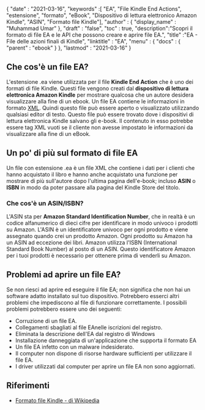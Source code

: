 {
  "date" : "2021-03-16",
  "keywords" :[ "EA", "File Kindle End Actions", "estensione", "formato", "eBook", "Dispositivo di lettura elettronico Amazon Kindle", "ASIN", "Formato file Kindle"],
  "author" : {
    "display_name" : "Muhammad Umar"
},
  "draft" : "false",
  "toc" : true,
  "description":"Scopri il formato di file EA e le API che possono creare e aprire file EA.",
  "title" :"EA - File delle azioni finali di Kindle",
  "linktitle" : "EA",
  "menu" : {
    "docs" : {
      "parent" : "ebook"
}
},
  "lastmod" : "2021-03-16"
}

## Che cos'è un file EA? ##

L'estensione .ea viene utilizzata per il file **Kindle End Action** che è uno dei formati di file Kindle. Questi file vengono creati dal **dispositivo di lettura elettronica Amazon Kindle** per mostrare qualcosa che un autore desidera visualizzare alla fine di un ebook. Un file EA contiene le informazioni in formato [XML](/it/web/xml/). Quindi questo file può essere aperto o visualizzato utilizzando qualsiasi editor di testo. Questo file può essere trovato dove i dispositivi di lettura elettronica Kindle salvano gli e-book. Il contenuto in esso potrebbe essere tag XML vuoti se il cliente non avesse impostato le informazioni da visualizzare alla fine di un eBook.

## Un po' di più sul formato di file EA ##

Un file con estensione .ea è un file XML che contiene i dati per i clienti che hanno acquistato il libro e hanno anche acquistato una funzione per mostrare di più sull'autore dopo l'ultima pagina dell'e-book; incluso **ASIN** o **ISBN** in modo da poter passare alla pagina del Kindle Store del titolo.

### Che cos'è un ASIN/ISBN? ###

L'ASIN sta per **Amazon Standard Identification Number**, che in realtà è un codice alfanumerico di dieci cifre per identificare in modo univoco i prodotti su Amazon. L'ASIN è un identificatore univoco per ogni prodotto e viene assegnato quando crei un prodotto Amazon. Ogni prodotto su Amazon ha un ASIN ad eccezione dei libri. Amazon utilizza l'ISBN (International Standard Book Number) al posto di un ASIN. Questo identificatore Amazon per i tuoi prodotti è necessario per ottenere prima di venderli su Amazon.

## Problemi ad aprire un file EA?

Se non riesci ad aprire ed eseguire il file EA; non significa che non hai un software adatto installato sul tuo dispositivo. Potrebbero esserci altri problemi che impediscono al file di funzionare correttamente. I possibili problemi potrebbero essere uno dei seguenti:

- Corruzione di un file EA.
- Collegamenti sbagliati al file EAnelle iscrizioni del registro.
- Eliminata la descrizione dell'EA dal registro di Windows
- Installazione danneggiata di un'applicazione che supporta il formato EA
- Un file EA infetto con un malware indesiderato.
- Il computer non dispone di risorse hardware sufficienti per utilizzare il file EA.
- I driver utilizzati dal computer per aprire un file EA non sono aggiornati.


## Riferimenti

* [Formato file Kindle - di Wikipedia](https://en.wikipedia.org/wiki/Kindle_File_Format)


